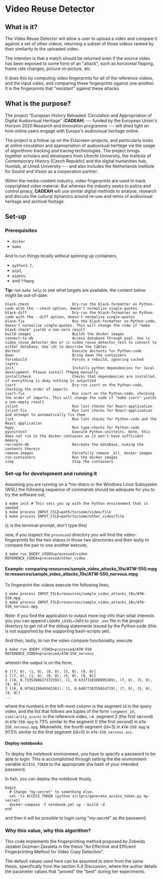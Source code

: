 Video Reuse Detector
===

## What is it?

The Video Reuse Detector will allow a user to upload a video and compare
it against a set of other videos, returning a subset of those videos ranked
by their similarity to the uploaded video.

The intention is that a match should be returned even if the source video
has been exposed to some form of an "attack", such as horizontal flipping,
frame rate changes, picture-in-picture, etc.

It does this by computing video fingerprints for all of the  reference
videos, and the input video, and comparing these fingerprints against one
another. It is the fingerprints that "resistant" against these attacks.

## What is the purpose?

The project "European History Reloaded: Circulation and Appropriation of
Digital Audiovisual Heritage" (**CADEAH**) --- funded by the European Union's
Horizon 2020 Research and Innovation programme --- will shed light on how
online users engage with Europe's audiovisual heritage online.

The project is a follow up on the EUscreen-projects, and particularly looks
at online circulation and appropriation of audiovisual heritage via the
usage of algorithmic tracking and tracing technologies. The project brings
together scholars and developers from Utrecht University, the Institute of
Contemporary History (Czech Republic) and the digital humanities hub, Humlab,
at Umeå University --- and also includes the Netherlands Institute for Sound
and Vision as a cooperation partner.

Within the media-content industry, video fingerprints are used to track
copyrighted video material. But whereas the industry seeks to police and
control piracy, **CADEAH** will use similar digital methods to analyse,
research and discuss the cultural dynamics around re-use and remix
of audiovisual heritage and archival footage.

## Set-up

### Prerequisites

+ `docker`
+ `make`

And to run things locally without spinning up containers,

+ `python3.7`, 
+ `pip3`,
+ `pipenv`,
+ and `ffmpeg`

**Tip:** run `make help` to see what targets are available, the content below might be out-of-date:

```
black-check                    Dry-run the black-formatter on Python-code with the --check option, doesn't normalize single-quotes
black-diff                     Dry-run the black-formatter on Python-code with the --diff option, doesn't normalize single-quotes
black-fix                      Run the black-formatter on Python-code, doesn't normalize single-quotes. This will change the code if "make black-check" yields a non-zero result
build-images                   Builds the docker images
connect-to-db                  Access database through psql. Use \c video_reuse_detector_dev or \c video_reuse_detector_test to connect to either database. Use \dt to describe the tables
doctest                        Execute doctests for Python-code
down                           Bring down the containers
forcebuild                     Forces a rebuild, ignoring cached layers
init                           Installs python dependencies for local development. Please install ffmpeg manually
installcheck                   Checks that dependencies are installed, if everything is okay nothing is outputted
isort                          Dry-run isort on the Python-code, checking the order of imports
isort-fix                      Run isort on the Python-code, checking the order of imports. This will change the code if "make isort" yields a non-empty result
jslint                         Run lint checks for React-application
jslint-fix                     Run lint checks for React-application and attempt to automatically fix them
lint                           Run lint checks for Python-code and the React application
mypy                           Run type-checks for Python-code
pyunittest                     Execute Python-unittests. Note, this does not run in the docker container as it won't have sufficient memory
recreate-db                    Recreate the database, nuking the contents therein
remove-images                  Forcefully remove _all_ docker images
run-containers                 Run the docker images
stop                           Stop the containers
```

### Set-up for development and running it

Assuming you are running on a \*nix-distro or the Windows Linux Subsystem
(WSL) the following sequence of commands should be adequate for you to try
the software out,

```
$ make init # This sets you up with the Python environment that is needed
$ make process INPUT_FILE=path/to/some/video/file
$ make process INPUT_FILE=path/to/some/other_video/file
```

(`$` is the terminal-prompt, don't type this)

now, if you inspect the `processed` directory you will find the 
video-fingerprints for the two videos in those two directories
and then lastly to compare the pair to one another execute,

```
$ make run QUERY_VIDEO=processed/video REFERENCE_VIDEO=processed/other_video
```

#### Example: comparing resources/sample_video_attacks_10s/ATW-550.mpg to resources/sample_video_attacks_10s/ATW-550_nervous.mpg

To fingerprint the videos execute the following lines,

```
$ make process INPUT_FILE=resources/sample_video_attacks_10s/ATW-550.mpg
$ make process INPUT_FILE=resources/sample_video_attacks_10s/ATW-550_nervous.mpg
```

Note: if you find the application to output more log-info than what 
interests you you can append `LOGURU_LEVEL=INFO` to your `.env` file
in the project directory to get rid of the debug statements issued
by the Python code (this is not supported by the supporting bash-scripts
yet).

And then, lastly, to run the video compare functionality, execute

```
$ make run QUERY_VIDEO=processed/ATW-550 REFERENCE_VIDEO=processed/ATW-550_nervous
```

wherein the output is on the form,

```
0 [(7, 0), (1, 0), (0, 0), (5, 0), (9, 0)]
1 [(7, 0), (1, 0), (0, 0), (5, 0), (9, 0)]
2 [(0, 0.7335380627372392), (1, 0.6337318388895389), (7, 0), (5, 0), (9, 0)]
3 [(0, 0.9756126049563361), (1, 0.6487728355014719), (7, 0), (5, 0), (9, 0)]
...
```

where the numbers in the left-most column is the segment id in the query video, and
the list that follows are tuples of the form `(segment_id, similarity_score)` in the
reference video, i.e. segment 2 (the first second) in `ATW-550.mpg` is 73% similar
to the segment 0 (the first second) in `ATW-550_nervous.mpg`. Meanwhile, the fourth
segment (id=3) in `ATW-550.mpg` is 97.5% similar to the first segment (id=0) in
`ATW-550_nervous.avi`.

#### Deploy notebooks

To deploy the notebook environment, you have to specify a password to be able to login.
This is accomplished through setting the the environment variable `ACCESS_TOKEN` to the
appropriate sha hash of your intended password.

In fish, you can deploy the notebook thusly,

```
begin
  # Change "my-secret" to something else.
  set -lx ACCESS_TOKEN (python scripts/generate_access_token.py my-secret)
  docker-compose -f notebook.yml up --build -d
end
```

and then it will be possible to login using "my-secret" as the password.


### Why this value, why this algorithm?

This code implements the fingerprinting method proposed by Zobeida Jezabel
Guzman-Zavaleta in the thesis "An Effective and Efficient Fingerprinting Method
for Video Copy Detection".

The default values used here can be assumed to stem from the same thesis,
specifically from the section 5.4 Discussion, where the author details the
parameter values that "proved" the "best" during her experiments.
